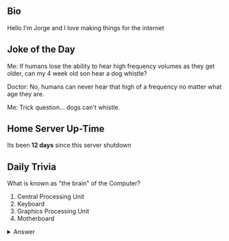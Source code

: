 ## Bio

Hello I'm Jorge and I love making things for the internet

## Joke of the Day

Me: If humans lose the ability to hear high frequency volumes as they get older, can my 4 week old son hear a dog whistle?

Doctor: No, humans can never hear that high of a frequency no matter what age they are.

Me: Trick question... dogs can't whistle.

## Home Server Up-Time

Its been **12 days** since this server shutdown


## Daily Trivia

What is known as &quot;the brain&quot; of the Computer?
 1. Central Processing Unit
 2. Keyboard
 3. Graphics Processing Unit
 4. Motherboard

<details>
  <summary>Answer</summary>
  Central Processing Unit
</details>
